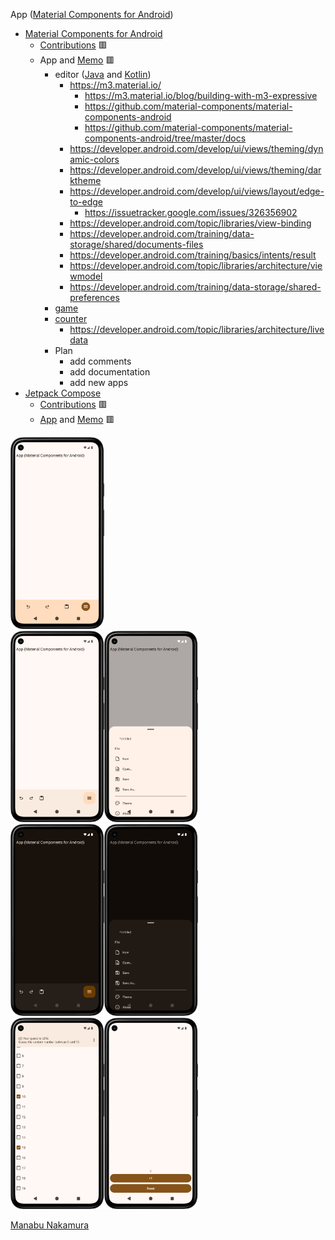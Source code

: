 App ([Material Components for Android](https://github.com/material-components/material-components-android))
- [Material Components for Android](https://github.com/material-components/material-components-android)
  - [Contributions](https://github.com/material-components/material-components-android/issues?q=author%3Amanabu-nakamura) 🟥
  - App and [Memo](docs/memo.md) 🟥
    - editor ([Java](editor) and [Kotlin](editork))
      - https://m3.material.io/
        - https://m3.material.io/blog/building-with-m3-expressive
        - https://github.com/material-components/material-components-android
        - https://github.com/material-components/material-components-android/tree/master/docs
      - https://developer.android.com/develop/ui/views/theming/dynamic-colors
      - https://developer.android.com/develop/ui/views/theming/darktheme
      - https://developer.android.com/develop/ui/views/layout/edge-to-edge
        - https://issuetracker.google.com/issues/326356902
      - https://developer.android.com/topic/libraries/view-binding
      - https://developer.android.com/training/data-storage/shared/documents-files
      - https://developer.android.com/training/basics/intents/result
      - https://developer.android.com/topic/libraries/architecture/viewmodel
      - https://developer.android.com/training/data-storage/shared-preferences
    - [game](game)
    - [counter](counter)
      - https://developer.android.com/topic/libraries/architecture/livedata
    - Plan
      - add comments
      - add documentation
      - add new apps
- [Jetpack Compose](https://developer.android.com/compose)
  - [Contributions](https://github.com/android/compose-samples/issues?q=author%3Amanabu-nakamura) 🟥
  - [App](https://github.com/manabu-nakamura/appc) and [Memo](https://github.com/manabu-nakamura/appc/blob/main/docs/memo.md) 🟥

<img src="docs/m3e.png" width="150">\
<img src="docs/s1.png" width="150"><img src="docs/s2.png" width="150">\
<img src="docs/s22.png" width="150"><img src="docs/s23.png" width="150">\
<img src="docs/s3.png" width="150"><img src="docs/s4.png" width="150">

[Manabu Nakamura](https://github.com/manabu-nakamura)